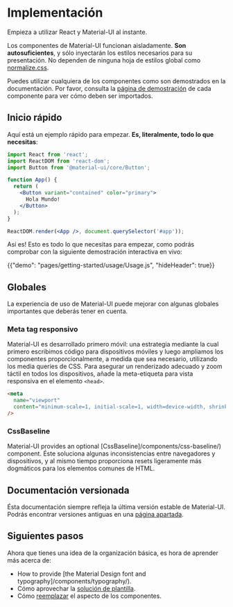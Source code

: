# Implementación

<p class="description">Empieza a utilizar React y Material-UI al instante.</p>

Los componentes de Material-UI funcionan aisladamente. **Son autosuficientes**, y sólo inyectarán los estilos necesarios para su presentación. No dependen de ninguna hoja de estilos global como [normalize.css](https://github.com/necolas/normalize.css/).

Puedes utilizar cualquiera de los componentes como son demostrados en la documentación. Por favor, consulta la [página de demostración](/components/buttons/) de cada componente para ver cómo deben ser importados.

## Inicio rápido

Aquí está un ejemplo rápido para empezar. **Es, literalmente, todo lo que necesitas**:

```jsx
import React from 'react';
import ReactDOM from 'react-dom';
import Button from '@material-ui/core/Button';

function App() {
  return (
    <Button variant="contained" color="primary">
      Hola Mundo!
    </Button>
  );
}

ReactDOM.render(<App />, document.querySelector('#app'));
```

Así es! Esto es todo lo que necesitas para empezar, como podrás comprobar con la siguiente demostración interactiva en vivo:

{{"demo": "pages/getting-started/usage/Usage.js", "hideHeader": true}}

## Globales

La experiencia de uso de Material-UI puede mejorar con algunas globales importantes que deberás tener en cuenta.

### Meta tag responsivo

Material-UI es desarrollado primero móvil: una estrategia mediante la cual primero escribimos código para dispositivos móviles y luego ampliamos los componentes proporcionalmente, a medida que sea necesario, utilizando los media queries de CSS. Para asegurar un renderizado adecuado y zoom táctil en todos los dispositivos, añade la meta-etiqueta para vista responsiva en el elemento `<head>`.

```html
<meta
  name="viewport"
  content="minimum-scale=1, initial-scale=1, width=device-width, shrink-to-fit=no"
/>
```

### CssBaseline

Material-UI provides an optional [CssBaseline]/components/css-baseline/) component. Éste soluciona algunas inconsistencias entre navegadores y dispositivos, y al mismo tiempo proporciona resets ligeramente más dogmáticos para los elementos comunes de HTML.

## Documentación versionada

Ésta documentación siempre refleja la última versión estable de Material-UI. Podrás encontrar versiones antiguas en una [página apartada](/versions/).

## Siguientes pasos

Ahora que tienes una idea de la organización básica, es hora de aprender más acerca de:

- How to provide [the Material Design font and typography]/components/typography/).
- Cómo aprovechar la [solución de plantilla](/customization/themes/).
- Cómo [reemplazar](/customization/components/) el aspecto de los componentes.